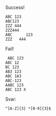 Success!

    ABC 123
    ABC123
    ZZZ 444
    ZZZ444
    ABC      123
    ZZZ   444

Fail!

     ABC 123
    ABC 12
    BC 123
    AB3 123
    ABC 1A3
    ABC-123
    AABC 123
    ABC 123 X

Svar:

    ^[A-Z]{3} *[0-9]{3}$